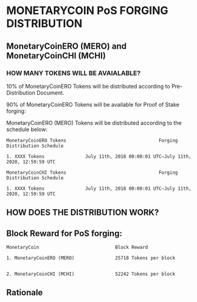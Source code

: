 # MONETARYCOIN PoS FORGING DISTRIBUTION

## MonetaryCoinERO (MERO) and MonetaryCoinCHI (MCHI)

### HOW MANY TOKENS WILL BE AVAIALABLE?

10% of MonetaryCoinERO Tokens will be distributed according to Pre-Distribution Document.

90% of MonetaryCoinERO Tokens will be available for Proof of Stake forging:


MonetaryCoinERO (MERO) Tokens will be distributed according to the schedule below:

    MonetaryCoinERO Tokens                                  Forging Distribution Schedule

    1. XXXX Tokens               July 11th, 2018 00:00:01 UTC–July 11th, 2020, 12:59:59 UTC
    
    MonetaryCoinCHI Tokens                                  Forging Distribution Schedule

    1. XXXX Tokens               July 11th, 2018 00:00:01 UTC–July 11th, 2020, 12:59:59 UTC
 
## HOW DOES THE DISTRIBUTION WORK?

## Block Reward for PoS forging:


    MonetaryCoin                            Block Reward

    1. MonetaryCoinERO (MERO)               25718 Tokens per block
    

    2. MonetaryCoinCHI (MCHI)               52242 Tokens per block

## Rationale 